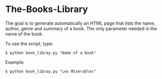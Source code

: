 # The-Books-Library

The goal is to generate automatically an HTML page that lists the name, author, genre and summary of a book. 
The only parameter needed is the name of the book.

To use the script, type:

```
$ python book_libray.py "Name of a book"
```

Example:

```
$ python book_libray.py "Les Misérables"
```

